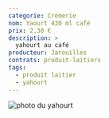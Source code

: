 ```yaml
---
categorie: Crèmerie
nom: Yaourt 430 ml café
prix: 2,30 €
description: >
  yahourt au café
producteur: Jarouilles
contrats: produit-laitiers
tags: 
  - produit laitier
  - yahourt
---
```


![photo du yahourt](yahourt.jpg)